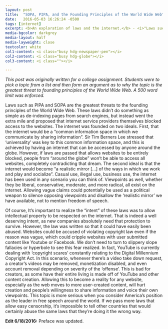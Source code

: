 ```yaml
---
layout: post
title:  "SOPA, PIPA, and the Founding Principles of the World Wide Web"
date:   2016-05-03 16:26:24 -0500
tags: [internet]
excerpt: <b>An exploration of laws and the internet.</b> - <i>"Laws such as PIPA and SOPA are the greatest threats to the founding principles of the World Wide Web. These laws didn’t do something as simple as de-indexing pages from search engines, but instead went the extra mile and proposed that internet service providers themselves blocked access to the websites."</i>
media-bgcolor: darkgrey
media-layout: half
media-layweight: close
textcolor: white
col1-content: <i class="busy hdg-newspaper-pen"></i>
col2-content: <i class="busy hdg-globe"></i>
col3-content: <i class=""></i>

---
```

*This post was originally written for a college assignment. Students were to pick a topic from a list and then form an argument as to why the topic is the greatest threat to founding principles of the World Wide Web. A 500 word limit was enforced.*

Laws such as PIPA and SOPA are the greatest threats to the founding principles of the World Wide Web. These laws didn’t do something as simple as de-indexing pages from search engines, but instead went the extra mile and proposed that internet service providers themselves blocked access to the websites. The internet was founded on two ideals. First, that the internet would be a “common information space in which we communicate by sharing information”. Sir Tim Berners Lee stressed that ‘universality’ was key to this common information space, and this is achieved by having an internet that can be accessed by anyone around the globe. However, if laws are passed that allows websites to be entirely blocked, people from “around the globe” won’t be able to access all websites, completely contradicting that dream. The second ideal is that the internet would become “a realistic mirror [...] of the ways in which we work and play and socialize”. Casual use, illegal use, business use, the internet has been used in any scenario you can think of. Viewpoints as well, whether they be liberal, conservative, moderate, and more radical, all exist on the internet. Allowing vague claims could potentially be used as a political weapon to silence opposing viewpoints and disallow the ‘realistic mirror’ we have available, not to mention freedom of speech.

Of course, It’s important to realize the “intent” of these laws was to allow intellectual property to be respected on the internet. That is indeed a well deserving intent, as new companies absolutely need that protection to survive. However, the law was written so that it could have easily been abused. Websites could be accused of violating copyright law even if the reason was vague, which could cripple websites with user submitted content like Youtube or Facebook. We don’t need to turn to slippery slope fallacies or hyperbole to see this fear realized. In fact, YouTube is currently dealing with ‘copyright scares’ constantly relating to the Digital Millennium Copyright Act. In this scenario, whenever there’s a video take down request, a creator’s videos may be removed, monetization disabled, and even account removal depending on severity of the ‘offense’. This is bad for creators, as some have their entire living is made off of YouTube and other content creation. Allowing this to become a reality for any website, especially as the web moves to more user-created content, will hurt creation and people’s willingness to share information and voice their own viewpoints. This topic is more serious when you consider America’s position as the leader in free speech around the world. If we pass more laws that allow easy censorship, it’s impossible to tell other countries that would certainly abuse the same laws that they’re doing it the wrong way.

**Edit 6/18/2016:** Preface was updated.
